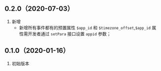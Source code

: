 ## 0.2.0（2020-07-03）
1. 新增
    - 新增所有事件都有的预置属性 `$app_id` 和 `$timezone_offset`,`$app_id` 属性需开发者通过 `setPara` 接口设置 `appid` 参数；

## 0.1.0（2020-01-16）
1. 初始版本